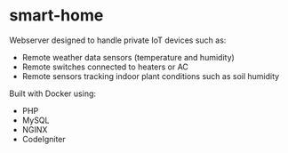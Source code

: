 # smart-home

Webserver designed to handle private IoT devices such as:
- Remote weather data sensors (temperature and humidity)
- Remote switches connected to heaters or AC
- Remote sensors tracking indoor plant conditions such as soil humidity


Built with Docker using:
- PHP
- MySQL
- NGINX
- CodeIgniter
